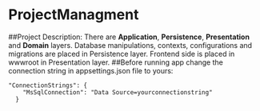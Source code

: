 ﻿# ProjectManagment
##Project Description:
There are **Application**, **Persistence**, **Presentation** and **Domain** layers.
Database manipulations, contexts, configurations and migrations are placed in Persistence layer.
Frontend side is placed in wwwroot in Presentation layer.
##Before running app change the connection string in appsettings.json file to yours:
```
"ConnectionStrings": {
    "MsSqlConnection": "Data Source=yourconnectionstring"
  }
```
